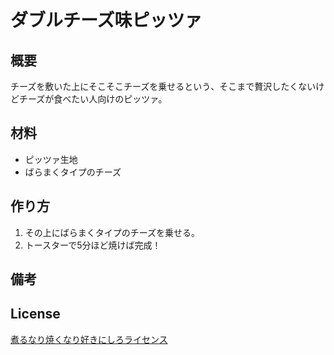 # ダブルチーズ味ピッツァ

## 概要
チーズを敷いた上にそこそこチーズを乗せるという、そこまで贅沢したくないけどチーズが食べたい人向けのピッツァ。


## 材料
* ピッツァ生地
* ばらまくタイプのチーズ


## 作り方
1. その上にばらまくタイプのチーズを乗せる。
2. トースターで5分ほど焼けば完成！


## 備考


## License
[煮るなり焼くなり好きにしろライセンス](http://www.kmonos.net/nysl/)
